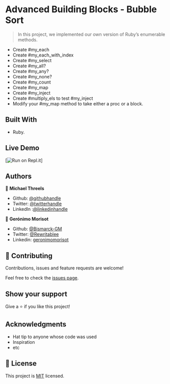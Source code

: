 # Advanced Building Blocks - Bubble Sort

> In this project, we implemented our own version of Ruby’s enumerable methods. 
- Create #my_each
- Create #my_each_with_index 
- Create #my_select 
- Create #my_all?
- Create #my_any?
- Create #my_none?
- Create #my_count
- Create #my_map
- Create #my_inject
- Create #multiply_els to test #my_inject
- Modify your #my_map method to take either a proc or a block.

## Built With

- Ruby.


## Live Demo

[![Run on Repl.it](https://repl.it/join/memrcfoq-michaelthreels)]

## Authors

👤 **Michael Threels**

- Github: [@githubhandle](https://github.com/mikethreels)
- Twitter: [@twitterhandle](https://twitter.com/MichaelThreels)
- LinkedIn :[@linkedinhandle](https://www.linkedin.com/in/michael-threels-24101991)

👤 **Gerónimo Morisot**

- Github: [@Bismarck-GM](https://github.com/Bismarck-GM)
- Twitter: [@Rewritablee](https://twitter.com/Rewritablee)
- Linkedin: [geronimomorisot](https://linkedin.com/in/geronimomorisot)

## 🤝 Contributing

Contributions, issues and feature requests are welcome!

Feel free to check the [issues page](issues/).

## Show your support

Give a ⭐️ if you like this project!

## Acknowledgments

- Hat tip to anyone whose code was used
- Inspiration
- etc

## 📝 License

This project is [MIT](lic.url) licensed.
